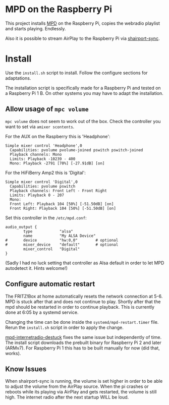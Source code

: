 # MPD on the Raspberry Pi

This project installs [MPD](https://www.musicpd.org/) on the Raspberry Pi, copies the webradio playlist and starts playing. Endlessly.

Also it is possible to stream AirPlay to the Raspberry Pi via [shairport-sync](https://github.com/mikebrady/shairport-sync).

# Install

Use the `install.sh` script to install.
Follow the configure sections for adaptations.

The installation script is specifically made for a Raspberry Pi and tested on a Raspberry Pi 1 B.
On other systems you may have to adapt the installation.

## Allow usage of `mpc volume`

`mpc volume` does not seem to work out of the box.
Check the controller you want to set via `amixer scontents`.

For the AUX on the Raspberry this is 'Headphone':
```plaintext
Simple mixer control 'Headphone',0
  Capabilities: pvolume pvolume-joined pswitch pswitch-joined
  Playback channels: Mono
  Limits: Playback -10239 - 400
  Mono: Playback -2791 [70%] [-27.91dB] [on]
```

For the HiFiBerry Amp2 this is 'Digital':
```plaintext
Simple mixer control 'Digital',0
  Capabilities: pvolume pswitch
  Playback channels: Front Left - Front Right
  Limits: Playback 0 - 207
  Mono:
  Front Left: Playback 104 [50%] [-51.50dB] [on]
  Front Right: Playback 104 [50%] [-51.50dB] [on]
```

Set this controller in the `/etc/mpd.conf`:
```plain
audio_output {
        type            "alsa"
        name            "My ALSA Device"
#       device          "hw:0,0"        # optional
#       mixer_device    "default"       # optional
        mixer_control   "Digital"
}
```


(Sadly I had no luck setting that controller as Alsa default in order to let MPD autodetect it. Hints welcome!)

## Configure automatic restart

The FRITZ!Box at home automatically resets the network connection at 5-6.
MPD is stuck after that and does not continue to play.
Shortly after that the mpd should be restarted in order to continue playback. This is currently done at 6:05 by a systemd service.

Changing the time can be done inside the `systemd/mpd-restart.timer` file.
Rerun the `install.sh` script in order to apply the change.

[mpd-internetradio-destuck](https://github.com/EdJoPaTo/mpd-internetradio-destuck) fixes the same issue but independently of time.
The install script downloads the prebuilt binary for Raspberry Pi 2 and later (ARMv7).
For Raspberry Pi 1 this has to be built manually for now (did that, works).

## Know Issues

When shairport-sync is running, the volume is set higher in order to be able to adjust the volume from the AirPlay source.
When the pi crashes or reboots while its playing via AirPlay and gets restarted, the volume is still high.
The internet radio after the next startup WILL be loud.
